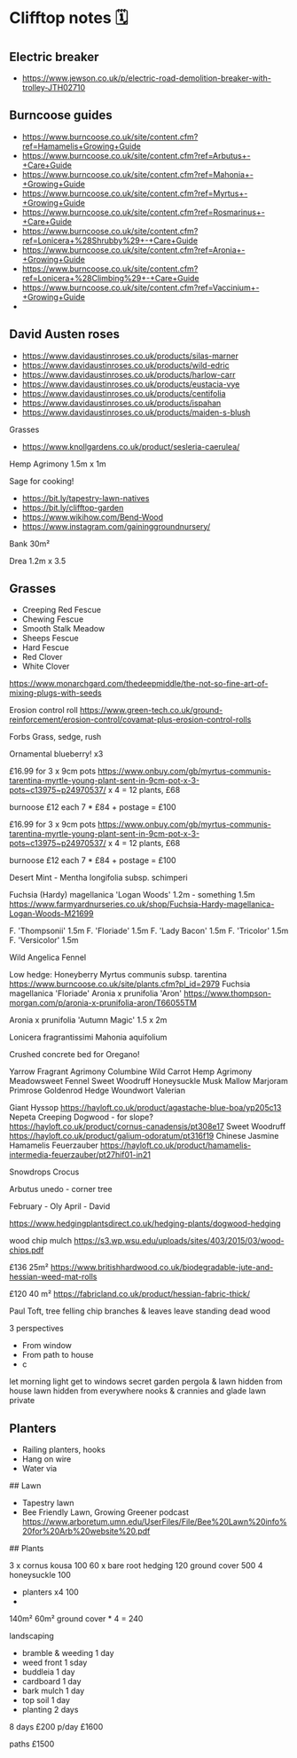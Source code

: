 # Clifftop notes 🗓

## Electric breaker

* https://www.jewson.co.uk/p/electric-road-demolition-breaker-with-trolley-JTH02710

## Burncoose guides

* https://www.burncoose.co.uk/site/content.cfm?ref=Hamamelis+Growing+Guide
* https://www.burncoose.co.uk/site/content.cfm?ref=Arbutus+-+Care+Guide
* https://www.burncoose.co.uk/site/content.cfm?ref=Mahonia+-+Growing+Guide
* https://www.burncoose.co.uk/site/content.cfm?ref=Myrtus+-+Growing+Guide
* https://www.burncoose.co.uk/site/content.cfm?ref=Rosmarinus+-+Care+Guide
* https://www.burncoose.co.uk/site/content.cfm?ref=Lonicera+%28Shrubby%29+-+Care+Guide
* https://www.burncoose.co.uk/site/content.cfm?ref=Aronia+-+Growing+Guide
* https://www.burncoose.co.uk/site/content.cfm?ref=Lonicera+%28Climbing%29+-+Care+Guide
* https://www.burncoose.co.uk/site/content.cfm?ref=Vaccinium+-+Growing+Guide
* 

## David Austen roses

* https://www.davidaustinroses.co.uk/products/silas-marner
* https://www.davidaustinroses.co.uk/products/wild-edric
* https://www.davidaustinroses.co.uk/products/harlow-carr
* https://www.davidaustinroses.co.uk/products/eustacia-vye
* https://www.davidaustinroses.co.uk/products/centifolia
* https://www.davidaustinroses.co.uk/products/ispahan
* https://www.davidaustinroses.co.uk/products/maiden-s-blush


Grasses
* https://www.knollgardens.co.uk/product/sesleria-caerulea/

Hemp Agrimony 1.5m x 1m

Sage for cooking!

* https://bit.ly/tapestry-lawn-natives
* https://bit.ly/clifftop-garden
* https://www.wikihow.com/Bend-Wood
* https://www.instagram.com/gaininggroundnursery/

Bank 30m²

Drea
1.2m x 3.5

## Grasses 

* Creeping Red Fescue
* Chewing Fescue
* Smooth Stalk Meadow
* Sheeps Fescue
* Hard Fescue
* Red Clover
* White Clover


https://www.monarchgard.com/thedeepmiddle/the-not-so-fine-art-of-mixing-plugs-with-seeds

Erosion control roll
https://www.green-tech.co.uk/ground-reinforcement/erosion-control/covamat-plus-erosion-control-rolls

Forbs
Grass, sedge, rush


Ornamental blueberry! x3

£16.99 for 3 x 9cm pots 
https://www.onbuy.com/gb/myrtus-communis-tarentina-myrtle-young-plant-sent-in-9cm-pot-x-3-pots~c13975~p24970537/
x 4 = 12 plants, £68


burnoose £12 each 7 * £84 + postage = £100



£16.99 for 3 x 9cm pots 
https://www.onbuy.com/gb/myrtus-communis-tarentina-myrtle-young-plant-sent-in-9cm-pot-x-3-pots~c13975~p24970537/
x 4 = 12 plants, £68


burnoose £12 each 7 * £84 + postage = £100



Desert Mint - Mentha longifolia subsp. schimperi

Fuchsia (Hardy) magellanica 'Logan Woods' 1.2m - something 1.5m 
https://www.farmyardnurseries.co.uk/shop/Fuchsia-Hardy-magellanica-Logan-Woods-M21699

F. 'Thompsonii' 1.5m
F. 'Floriade' 1.5m
F. 'Lady Bacon' 1.5m
F. 'Tricolor' 1.5m
F. 'Versicolor' 1.5m

Wild Angelica
Fennel

Low hedge:
Honeyberry
Myrtus communis subsp. tarentina 
https://www.burncoose.co.uk/site/plants.cfm?pl_id=2979
Fuchsia magellanica 'Floriade'
Aronia x prunifolia 'Aron'
https://www.thompson-morgan.com/p/aronia-x-prunifolia-aron/T66055TM

Aronia x prunifolia 'Autumn Magic' 1.5 x 2m

Lonicera fragrantissimi
Mahonia aquifolium

Crushed concrete bed for Oregano!

Yarrow
Fragrant Agrimony
Columbine
Wild Carrot
Hemp Agrimony
Meadowsweet
Fennel
Sweet Woodruff
Honeysuckle
Musk Mallow
Marjoram
Primrose
Goldenrod
Hedge Woundwort
Valerian

Giant Hyssop
https://hayloft.co.uk/product/agastache-blue-boa/yp205c13
Nepeta
Creeping Dogwood - for slope?
https://hayloft.co.uk/product/cornus-canadensis/pt308e17
Sweet Woodruff
https://hayloft.co.uk/product/galium-odoratum/pt316f19
Chinese Jasmine
Hamamelis Feuerzauber
https://hayloft.co.uk/product/hamamelis-intermedia-feuerzauber/pt27hif01-in21

Snowdrops
Crocus

Arbutus unedo - corner tree

February - Oly
April - David

https://www.hedgingplantsdirect.co.uk/hedging-plants/dogwood-hedging

wood chip mulch
https://s3.wp.wsu.edu/uploads/sites/403/2015/03/wood-chips.pdf

£136 25m²
https://www.britishhardwood.co.uk/biodegradable-jute-and-hessian-weed-mat-rolls

£120 40 m²
https://fabricland.co.uk/product/hessian-fabric-thick/

Paul Toft, tree felling
chip branches & leaves
leave standing dead wood

3 perspectives
* From window
* From path to house
* c

let morning light get to windows
secret garden
pergola & lawn hidden from house
lawn hidden from everywhere
nooks & crannies and glade
lawn private

## Planters

* Railing planters, hooks
* Hang on wire
* Water via 

## Lawn

* Tapestry lawn
* Bee Friendly Lawn, Growing Greener podcast https://www.arboretum.umn.edu/UserFiles/File/Bee%20Lawn%20info%20for%20Arb%20website%20.pdf

## Plants

3 x cornus kousa 100
60 x bare root hedging 120
ground cover 500
4 honeysuckle 100

* planters x4 100
* 

140m²
60m² ground cover * 4 = 240

landscaping
* bramble & weeding 1 day
* weed front 1 sday
* buddleia 1 day
* cardboard 1 day
* bark mulch 1 day
* top soil 1 day
* planting 2 days


8 days £200 p/day £1600



paths £1500
